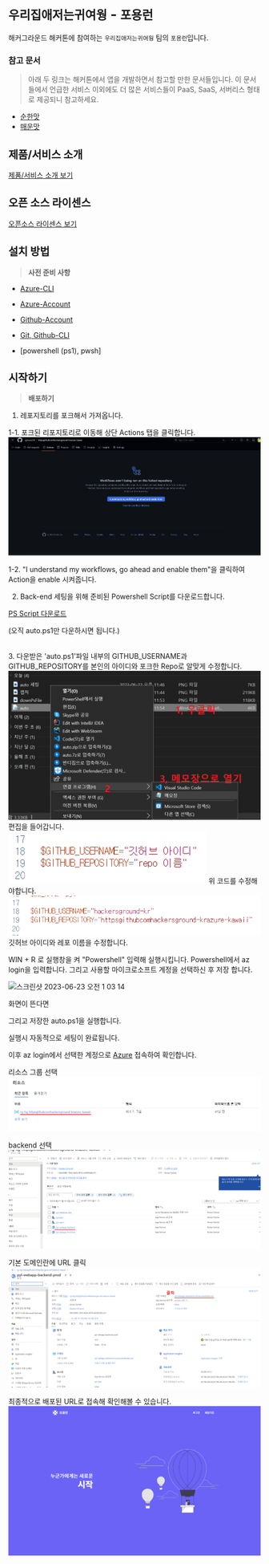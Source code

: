 # `우리집애저는귀여웡` - `포용런`

해커그라운드 해커톤에 참여하는 `우리집애저는귀여웡` 팀의 `포용런`입니다.

### 참고 문서

> 아래 두 링크는 해커톤에서 앱을 개발하면서 참고할 만한 문서들입니다. 이 문서들에서 언급한 서비스 이외에도 더 많은 서비스들이 PaaS, SaaS, 서버리스 형태로 제공되니 참고하세요.

- [순한맛](./REFERENCES_BASIC.md)
- [매운맛](./REFERENCES_ADVANCED.md)

## 제품/서비스 소개

<!-- 아래 링크는 지우지 마세요 -->
[제품/서비스 소개 보기](TOPIC.md)
<!-- 위 링크는 지우지 마세요 -->

## 오픈 소스 라이센스

<!-- 아래 링크는 지우지 마세요 -->
[오픈소스 라이센스 보기](./LICENSE)
<!-- 위 링크는 지우지 마세요 -->

## 설치 방법

> **사전 준비 사항**
* [Azure-CLI](https://aka.ms/installazurecliwindows)
  
* [Azure-Account](https://azure.microsoft.com/ko-kr/)

* [Github-Account](https://github.com/)

* [Git, Github-CLI](https://git-scm.com/downloads)

* [powershell (ps1), pwsh]
## 시작하기

> **배포하기**
1. 레포지토리를 포크해서 가져옵니다.

1-1. 포크된 리포지토리로 이동해 상단 Actions 탭을 클릭합니다.
<img src="/images/cap8.png">

1-2. "I understand my workflows, go ahead and enable them"을 클릭하여 Action을 enable 시켜줍니다.

2. Back-end 세팅을 위해 준비된 Powershell Script를 다운로드합니다.

[PS Script 다운로드](./auto.ps1)

(오직 auto.ps1만 다운하시면 됩니다.)

<br>
3. 다운받은 'auto.ps1'파일 내부의 GITHUB_USERNAME과 GITHUB_REPOSITORY를 본인의 아이디와 포크한 Repo로 알맞게 수정합니다.
<img src="/images/cap.png">
편집을 들어갑니다.

<img src="/images/cap2.PNG">
위 코드를 수정해야합니다.

<img src="/images/cap3.PNG">
깃허브 아이디와 레포 이름을 수정합니다.

WIN + R 로 실행창을 켜 "Powershell" 입력해 실행시킵니다.
Powershell에서 az login을 입력합니다.
그리고 사용할 마이크로소프트 계정을 선택하신 후 저장 합니다.

<img width="1552" alt="스크린샷 2023-06-23 오전 1 03 14" src="https://github.com/hackersground-kr/httpsgithubcomhackersground-krazure-kawaii/assets/84012697/c32784cb-461b-4560-9f08-4c7bf423807e">

화면이 뜬다면

그리고 저장한 auto.ps1을 실행합니다.
<br>

실행시 자동적으로 세팅이 완료됩니다.

이후 az login에서 선택한 계정으로 [Azure](https://portal.azure.com/#home) 접속하여 확인합니다.

리소스 그룹 선택
<img src="/images/cap5.png">
<br>

backend 선택
<img src="/images/cap6.png">
<br>

기본 도메인란에 URL 클릭
<img src="/images/cap9.png">
<br>

최종적으로 배포된 URL로 접속해 확인해볼 수 있습니다.
<img src="/images/cap11.png">

